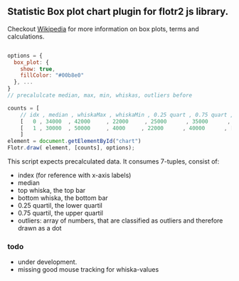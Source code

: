 ## Statistic Box plot chart plugin for flotr2 js library.


Checkout [Wikipedia](http://en.wikipedia.org/wiki/Box_plot) for more information on box plots, terms and calculations.


```javascript

options = {
  box_plot: {
    show: true,
    fillColor: "#00b8e0"
  }, ...
}
// precalulcate median, max, min, whiskas, outliers before

counts = [
	// idx , median , whiskaMax , whiskaMin , 0.25 quart , 0.75 quart , [outliers]
	[   0 , 34000  , 42000     , 22000     , 25000      , 35000      , [7000,9500,50000,55000] ],
	[   1 , 30000  , 50000     , 4000     , 22000      , 40000      , [7200,9120,50500,55000,59000,58000,57000] ]
	]
element = document.getElementById("chart")
Flotr.draw( element, [counts], options);

```

This script expects precalculated data. It consumes 7-tuples, consist of:
* index (for reference with x-axis labels)
* median
* top whiska, the top bar
* bottom whiska, the bottom bar
* 0.25 quartil, the lower quartil
* 0.75 quartil, the upper quartil
* outliers: array of numbers, that are classified as outliers and therefore drawn as a dot




### todo
* under development.
* missing good mouse tracking for whiska-values
